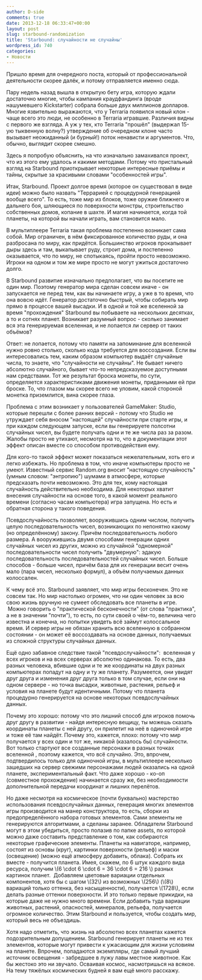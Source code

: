 ```yaml
---
author: D-side
comments: true
date: 2013-12-18 06:33:47+00:00
layout: post
slug: starbound-randomization
title: 'Starbound: случайности не случайны'
wordpress_id: 740
categories:
- Новости
---
```


Пришло время для очередного поста, который от профессиональной деятельности скорее далёк, и потому отправляется именно сюда.

Пару недель назад вышла в открытую бету игра, которую ждали достаточно многие, чтобы кампания краудфандинга (вроде нашумевшего Kickstarter) собрала больше двух миллионов долларов. Многие язвительно выражаются, что у Terraria появился новый клон - чаще всего это люди, не особенно в Terraria игравшие. Различия видны с первого же взгляда. А уж у тех, кто Terraria "прошёл" (выдержал 15-ую тыквенную волну?) утверждение об очередном клоне часто вызывает неожиданный (и бурный!) поток ненависти и аргументов. Что, обычно, выглядит скорее смешно.

Здесь я попробую объяснить, на что изначально замахивался проект, что из этого ему удалось и какими методами. Потому что пристальный взгляд на Starbound приоткрывает некоторые интересные приёмы и тайны, скрытые за красивыми словами "особенностей игры".

Итак, Starbound. Проект долгое время (которое он существовал в виде идеи) можно было назвать "Террарией с процедурной генерацией вообще всего". То есть, тоже мир из блоков, тоже оружие ближнего и дальнего боя, шляющиеся по поверхности монстры, строительство собственных домов, копание в шахте. И магия начинается, когда той планеты, на которой вы начали играть, вам становится мало.

В мультиплеере Terraria такая проблема постепенно возникает сама собой. Мир ограничен, в нём фиксированное количество руды, и она разбросана по миру, как придётся. Большинство игроков прокапывает дыры здесь и там, выкапывает руду, строит дома, и постепенно оказывается, что по миру, не спотыкаясь, пройти просто невозможно. Игроки на одном и том же мире просто не могут ужиться достаточно долго.

В Starbound развитие изначально предполагает, что вы посетите не один мир. Поэтому генератор мира сделан совсем иначе - он запускается не перед тем, как вы начинаете игру, а уже в то время, что она вовсю идёт. Генератор достаточно быстрый, чтобы собирать мир прямо в процессе вашей высадки. И в одной и той же вселенной за время "прохождения" Starbound вы побываете на нескольких десятках, а то и сотнях планет. Возникает разумный вопрос - сколько занимает вся эта генерируемая вселенная, и не лопается ли сервер от таких объёмов?

Ответ: не лопается, потому что памяти на запоминание для вселенной нужно ровно столько, сколько кода требуется для воссоздания. Если вы интересовались тем, каким образом компьютер выдаёт случайные числа, то знаете, что "случайности не случайны". Не бывает ничего абсолютно случайного, бывает что-то непредсказуемое доступными нам средствами. Тот же результат броска монеты, по сути, определяется характеристиками движения монеты, приданными ей при броске. То, что глазом мы скорее всего не уловим, какой стороной монетка приземлится, вина скорее глаза.

Проблема с этим возникает у пользователей GameMaker: Studio, которые перешли с более ранних версий - потому что Studio не утруждает себя вносом "настоящей" случайности при старте игры, и при каждом следующем запуске, если вы генерируете полсотни случайных чисел, вы будете получать одни и те же числа раз за разом. Жалобы просто не утихают, несмотря на то, что в документации этот эффект описан вместе со способом противодействия ему.

Для кого-то такой эффект может показаться нежелательным, хоть его и легко избежать. Но проблема в том, что иначе компьютеры просто не умеют. Известный сервис Random.org вносит "настоящую случайность" (умным словом: "энтропию") шумами в атмосфере, которые предсказать почти невозможно. Это для тех, кому настоящая случайность действительно необходима. Для некоторых хватит внесения случайности на основе того, в какой момент реального времени (согласно часам компьютера) игра запущена. Но есть и обратная сторона у такого поведения.

Псевдослучайность позволяет, вооружившись одним числом, получить целую последовательность чисел, возникающих по непонятно какому (но определённому) закону. Причём последовательность любого размера. А вооружившись двумя способами генерации одних случайных чисел из других, можно из случайной "одномерной" последовательности чисел получить "двумерную": эдакую последовательность последовательностей случайных чисел. Больше способов - больше чисел, причём база для их генерации весит очень мало (пара чисел, несколько формул), а объём получаемых данных колоссален.

К чему всё это. Starbound заявляет, что мир игры бесконечен. Это не совсем так. Но мир настолько огромен, что ни один человек за всю свою жизнь вручную не сумеет обследовать все планеты в игре.  Можно говорить о "практической бесконечности" (от слова "практика", а не в значении "почти"), то есть, по сути своей о чём-то, величина чего известна и конечна, но попытки увидеть всё займут колоссальное время. И сервер игры не обязан хранить всю вселенную в собранном состоянии - он может её воссоздавать на основе данных, получаемых из сложной структуры случайных данных.

Ещё одно забавное следствие такой "псевдослучайности":  вселенная у всех игроков и на всех серверах абсолютно одинакова. То есть, два разных человека, вбившие одни и те же координаты на двух разных компьютерах попадут на одну и ту же планету. Разумеется, они увидят друг друга и изменения друг друга только в том случае, если они на одном сервере - но точка высадки, животные, растения, рельеф и условия на планете будут идентичными. Потому что планета процедурно генерируется на основе некоторых псевдослучайных данных.

Почему это хорошо: потому что это лишний способ для игроков помочь друг другу в развитии - найдя интересную вещицу, ты можешь сказать координаты планеты с ней другу, он прилетит на неё в одиночной игре и тоже её там найдёт. Почему это, кажется, плохо: потому что мир получается у всех один и тот же, никакой (казалось бы) случайности. Вот только стартуют все созданные персонажи в разных точках вселенной , поэтому кажется, что всё случайно. Это, впрочем, подтвердилось только для одиночной игры, в мультиплеере несколько зашедших на сервер свежими персонажами людей оказались на одной планете, экспериментальный факт. Что даже хорошо - ко-оп (совместное прохождение) начинается сразу же, без необходимости дополнительной передачи координат и лишних перелётов.

Но даже несмотря на космическое (почти буквально) мастерство использования псевдослучайных данных, генерация многих элементов игры производится на манер конструктора, то есть, сборки из предопределённого набора готовых элементов. Сами элементы не генерируются алгоритмами, а сделаны заранее. Обладатели Starbound могут в этом убедиться, просто полазив по папке assets, по которой можно даже составить представление о том, как собираются некоторые графические элементы. Планеты на навигаторе, например, состоят из основы (круг), картинки поверхности (рельеф) и маски (освещение) (можно ещё атмосферу добавить, облака). Собрать их вместе - получится планета. Имея, скажем, по 6 штук каждого вида ресурса, получим \\(6 \cdot 6 \cdot 6 = 36 \cdot 6 = 216 \\) разных картинок планет.  Добавляем цветовые вариации отдельных компонентов, хотя бы с шагом \\(32\\) из возможных \\(256\\) (\\(8\\) вариаций только оттенка, без насыщенности), получается \\(1728\\), если делать разные оттенки поверхности. И это только первые прикидки, на которые даже не нужно много времени. Если добавить туда вариации животных, растений, опасностей, минералов, рельефа, получается огромное количество. Этим Starbound и пользуется, чтобы создать мир, который весь не объездишь.

Хотя надо отметить, что жизнь на абсолютно всех планетах кажется подозрительным допущением. Starbound генерирует планеты не из тех элементов, которые могут привести к ужасающим для жизни условиям на планете. Впрочем, попадаются экземпляры, где самый лучший источник освещения - забредшее в лужу лавы местное животное. Как бы жестоко это ни звучало. Осваивая космос, насмотришься на всякое. На тему тяжёлых космических будней я вам ещё много расскажу.
